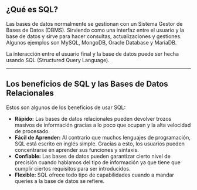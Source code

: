 <h2>¿Qué es SQL?</h2>
Las bases de datos normalmente se gestionan con un Sistema Gestor de Bases de Datos (DBMS). Sirviendo como una interfaz entre el usuario y la base de datos y sirve para hacer consultas, actualizaciones  y gestiones. Algunos ejemplos son MySQL, MongoDB, Oracle Database y MariaDB.

La interacción entre el usuario final y la base de datos puede ser hecha usando SQL (Structured Query Language).

--------------------
<h2>Los beneficios de SQL y las Bases de Datos Relacionales</h2>
Estos son algunos de los beneficios  de usar SQL:

- **Rápido:** Las bases de datos relacionales pueden devolver trozos masivos de información gracias a lo poco que ocupan y la alta velocidad de procesado.
- **Fácil de Aprender:** Al contrario que muchos lenguajes de programación, SQL está escrito en inglés simple. Gracias a esto, los usuarios pueden concentrarse en aprender sus funciones y sintaxis.
- **Confiable:** Las bases de datos pueden garantizar cierto nivel de precisión cuando hablamos del tipo de información ya que tiene que cumplir ciertos requisitos para ser introducidos.
- **Flexible:** SQL ofrece todo tipo de capabilidades cuando a mandar queries a la base de datos se refiere.

